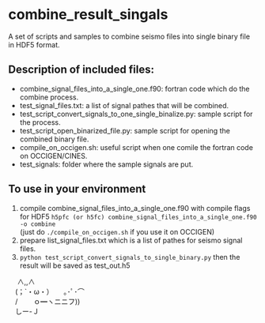 # combine_result_singals

A set of scripts and samples to combine seismo files into single binary file in HDF5 format.  

## Description of included files:  
* combine_signal_files_into_a_single_one.f90: fortran code which do the combine process.  
* test_signal_files.txt: a list of signal pathes that will be combined.
* test_script_convert_signals_to_one_single_binalize.py: sample script for the process.  
* test_script_open_binarized_file.py: sample script for opening the combined binary file.  
* compile_on_occigen.sh: useful script when one comile the fortran code on OCCIGEN/CINES. 
* test_signals: folder where the sample signals are put.  
  

## To use in your environment
1. compile combine_signal_files_into_a_single_one.f90 with compile flags for HDF5 
`h5pfc (or h5fc) combine_signal_files_into_a_single_one.f90 -o combine`  
(just do `./compile_on_occigen.sh` if you use it on OCCIGEN)  
2. prepare list_signal_files.txt which is a list of pathes for seismo signal files.  
3. `python test_script_convert_signals_to_single_binary.py` then the result will be saved as test_out.h5  
   

　 ∧,,∧  
　(；`・ω・）　　｡･ﾟ･⌒  
　/　　 ｏ━ヽニニフ))  
　しー-Ｊ  
